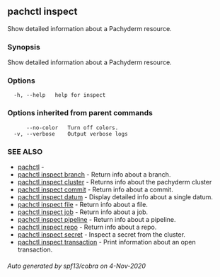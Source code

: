 ## pachctl inspect

Show detailed information about a Pachyderm resource.

### Synopsis

Show detailed information about a Pachyderm resource.

### Options

```
  -h, --help   help for inspect
```

### Options inherited from parent commands

```
      --no-color   Turn off colors.
  -v, --verbose    Output verbose logs
```

### SEE ALSO

* [pachctl](pachctl.md)	 - 
* [pachctl inspect branch](pachctl_inspect_branch.md)	 - Return info about a branch.
* [pachctl inspect cluster](pachctl_inspect_cluster.md)	 - Returns info about the pachyderm cluster
* [pachctl inspect commit](pachctl_inspect_commit.md)	 - Return info about a commit.
* [pachctl inspect datum](pachctl_inspect_datum.md)	 - Display detailed info about a single datum.
* [pachctl inspect file](pachctl_inspect_file.md)	 - Return info about a file.
* [pachctl inspect job](pachctl_inspect_job.md)	 - Return info about a job.
* [pachctl inspect pipeline](pachctl_inspect_pipeline.md)	 - Return info about a pipeline.
* [pachctl inspect repo](pachctl_inspect_repo.md)	 - Return info about a repo.
* [pachctl inspect secret](pachctl_inspect_secret.md)	 - Inspect a secret from the cluster.
* [pachctl inspect transaction](pachctl_inspect_transaction.md)	 - Print information about an open transaction.

###### Auto generated by spf13/cobra on 4-Nov-2020
